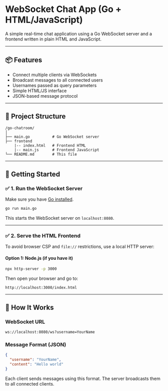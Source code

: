 # WebSocket Chat App (Go + HTML/JavaScript)

A simple real-time chat application using a Go WebSocket server and a frontend written in plain HTML and JavaScript.

---

## 📦 Features

- Connect multiple clients via WebSockets  
- Broadcast messages to all connected users  
- Usernames passed as query parameters  
- Simple HTML/JS interface  
- JSON-based message protocol  

---

## 📁 Project Structure

```
/go-chatroom/
│
├── main.go          # Go WebSocket server
├── frontend
    |-- index.html   # Frontend HTML
    |-- main.js      # Frontend JavaScript
└── README.md        # This file
```

---

## 🚀 Getting Started

### ✅ 1. Run the WebSocket Server

Make sure you have [Go installed](https://golang.org/dl/).

```bash
go run main.go
```

This starts the WebSocket server on `localhost:8080`.

---

### ✅ 2. Serve the HTML Frontend

To avoid browser CSP and `file://` restrictions, use a local HTTP server:

#### Option 1: Node.js (if you have it)

```bash
npx http-server -p 3000
```

Then open your browser and go to:

```
http://localhost:3000/index.html
```

---

## 💬 How It Works

### WebSocket URL

```
ws://localhost:8080/ws?username=YourName
```

### Message Format (JSON)

```json
{
  "username": "YourName",
  "content": "Hello world"
}
```

Each client sends messages using this format. The server broadcasts them to all connected clients.
